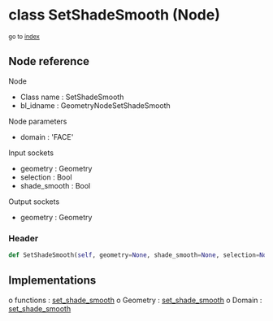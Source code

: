 # class SetShadeSmooth (Node)

<sub>go to [index](/docs/index.md)</sub>

## Node reference

Node
 - Class name : SetShadeSmooth
 - bl_idname : GeometryNodeSetShadeSmooth

Node parameters
 - domain : 'FACE'

Input sockets
 - geometry : Geometry
 - selection : Bool
 - shade_smooth : Bool

Output sockets
 - geometry : Geometry

### Header

``` python
def SetShadeSmooth(self, geometry=None, shade_smooth=None, selection=None, domain='FACE', node_label=None, node_color=None):
```

## Implementations

o functions : [set_shade_smooth](/docs/GeoNodes_classes/set_shade_smooth.md)
o Geometry : [set_shade_smooth](#set_shade_smooth) 
o Domain : [set_shade_smooth](#set_shade_smooth) 

